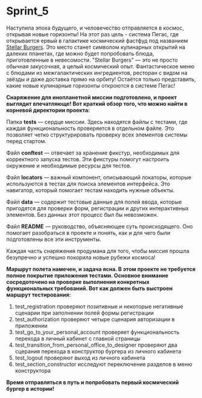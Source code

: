 # Sprint_5
Наступила эпоха будущего, и человечество отправляется в космос, открывая новые горизонты!
На этот раз цель - система Пегас, где открывается ервый в галактике космический фастфуд под названием [Stellar Burgers](https://stellarburgers.nomoreparties.site/).
Это место станет символом кулинарных открытий на далеких планетах, где можно будет попробовать блюда, 
приготовленные в невесомости.
"Stellar Burgers" — это не просто обычная закусочная, а целый космический опыт. Фантастическое меню с блюдами из межгалактических ингредиентов, ресторан с видом на звёзды и даже доставка прямо на орбиту! Остаётся только представить, какие новые кулинарные горизонты откроются в системе Пегас!

**Снаряжение для инопланетной миссии подготовлено, и проект выглядит впечатляюще! Вот краткий обзор того, что можно найти в корневой директории проекта:**

Папка **tests** — сердце миссии. Здесь находятся файлы с тестами, где каждая функциональность проверяется в отдельном файле. Это позволяет четко структурировать проверку всех элементов системы перед стартом.

Файл **conftest** — отвечает за хранение фикстур, необходимых для корректного запуска тестов. Эти фикстуры помогут настроить окружение и необходимые ресурсы для тестов.

Файл **locators** — важный компонент, описывающий локаторы, которые используются в тестах для поиска элементов интерфейса. Это навигатор, который помогает тестам находить нужные объекты.

Файл **data** — содержит тестовые данные для полей ввода, которые пригодятся для проверки форм, регистрации и других интерактивных элементов. Без данных этот процесс был бы невозможен.

Файл **README** — руководство, объясняющее суть происходящего. Оно помогает разобраться в проекте и понять, как и для чего были подготовлены все эти инструменты.

Каждая часть снаряжения продумана для того, чтобы миссия прошла безупречно и успешно покорила новые рубежи космоса!

**Маршрут полета намечен, и задача ясна. В этом проекте не требуется полное покрытие приложения тестами. Основное внимание сосредоточено на проверке выполнения конкретных функциональных требований. Вот как должен быть выстроен маршрут тестирования:**

1. test_registration проверяют позитивные и некоторые негативные сценарии при заполнении полей формы регистрации
2. test_authorization проверяют четыре сценария авторизации в приложении
3. test_go_to_your_personal_account проверяет функциональность перехода в личный кабинет с главной страницы
4. test_transition_from_personal_office_to_designer проверяют два сцерания перехода в конструктор бургера из личного кабинета
5. test_logout проверяют выход из личного кабинета 
6. test_section_constructor исследуют переключение разделов в меню конструктора

**Время отправляться в путь и попробовать первый космический бургер в истории!**

